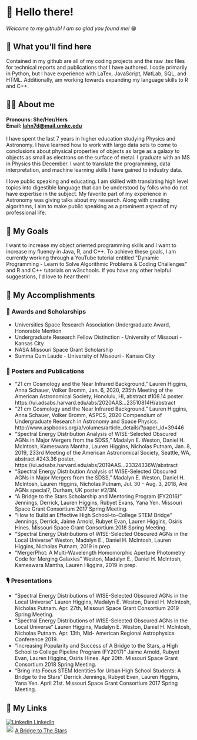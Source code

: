 # 👋 Hello there! 

<i>Welcome to my github! I am so glad you found me!</i> &#128513;

## &#128064; What you'll find here
Contained in my github are all of my coding projects and the raw .tex files for technical reports and publications that I have authored. I code primarily in Python, but I have experience with LaTex, JavaScript, MatLab, SQL, and HTML. Additionally, am working towards expanding my language skills to R and C++.

## &#128105;&#127996; About me
#### Pronouns: She/Her/Hers </br> Email: lahn7d@mail.umkc.edu

I have spent the last 7 years in higher education studying Physics and Astronomy. I have learned how to work with large data sets to come to conclusions 
about physical properties of objects as large as a galaxy to objects as small as electrons on the surface of metal. I graduate with an MS in Physics this 
December. I want to translate the programming, data interpretation, and machine learning skills I have gained to industry data.

I love public speaking and educating. I am skilled with translating high level topics into digestible language that can be understood by folks who do not 
have expertise in the subject. My favorite part of my experience in Astronomy was giving talks about my research. Along with creating algorithms, I aim to 
make public speaking as a prominent aspect of my professional life.  

## &#129349; My Goals 

I want to increase my object oriented programming skills and I want to increase my fluency in Java, R, and C++. To achieve these goals, I am currently 
working through a YouTube tutorial entitled "Dynamic Programming - Learn to Solve Algorithmic Problems & Coding Challenges" and R and C++ tutorials on 
w3schools. If you have any other helpful suggestions, I'd love to hear them!

## &#127919; My Accomplishments

### &#127941; Awards and Scholarships
<ul>
  <li>Universities Space Research Association Undergraduate Award, Honorable Mention</li> 
  <li>Undergraduate Research Fellow Distinction - University of Missouri - Kansas City</li> 
  <li>NASA Missouri Space Grant Scholarship</li> 
  <li>Summa Cum Laude - University of Missouri - Kansas City</li> 
</ul>

### &#128196; Posters and Publications
<ul>
  <li>“21 cm Cosmology and the Near Infrared Background,” Lauren Higgins, Anna Schauer, Volker        
                 Bromm, Jan. 6, 2020, 235th Meeting of the American Astronomical Society, Honolulu, HI, abstract     
                 #108.14 poster. https://ui.adsabs.harvard.edu/abs/2020AAS...23510814H/abstract </li>
  <li>“21 cm Cosmology and the Near Infrared Background,” Lauren Higgins, Anna Schauer, Volker        
       Bromm, ASPCS, 2020 Compendium of Undergraduate Research in Astronomy and Space  
                 Physics. http://www.aspbooks.org/a/volumes/article_details/?paper_id=39446 </li>
  <li>“Spectral Energy Distribution Analysis of WISE-Selected Obscured AGNs in Major Mergers from the 
       SDSS,” Madalyn E. Weston, Daniel H. McIntosh, Kameswara Mantha, Lauren Higgins, Nicholas 
       Putnam, Jan. 8, 2019, 233rd Meeting of the American Astronomical Society, Seattle, WA, abstract 
                  #243.36 poster. https://ui.adsabs.harvard.edu/abs/2019AAS...23324336W/abstract </li>
  <li>“Spectral Energy Distribution Analysis of WISE-Selected Obscured AGNs in Major Mergers from the  
      SDSS,” Madalyn E. Weston, Daniel H. McIntosh, Lauren Higgins, Nicholas Putnam, Jul. 30 – 
      Aug. 3, 2018, Are AGNs special?, Durham, UK poster #2/3N.</li>
  <li>“A Bridge to the Stars Scholarship and Mentoring Program (FY2016)” Jennings, Derrick, Lauren 
       Higgins, Rubyet Evans, Yana Yen. Missouri Space Grant Consortium 2017 Spring Meeting.</li>
  <li>“How to Build an Effective High School-to-College STEM Bridge” Jennings, Derrick, Jaime       
        Arnold, Rubyet Evan, Lauren Higgins, Osiris Hines. Missouri Space Grant Consortium 2018 
        Spring Meeting.</li>
  <li>“Spectral Energy Distributions of WISE-Selected Obscured AGNs in the Local Universe”
       Weston, Madalyn E., Daniel H. McIntosh, Lauren Higgins, Nicholas Putnam, 2019 in prep.</li>
  <li>“MergerPhot: A Multi-Wavelength Homomorphic Aperture Photometry Code for Merging Galaxies”
        Weston, Madalyn E., Daniel H. McIntosh, Kameswara Mantha, Lauren Higgins, 2019 in prep.</li>
 </ul>

### &#127897; Presentations
<ul>
  <li> “Spectral Energy Distributions of WISE-Selected Obscured AGNs in the Local Universe”
        Lauren Higgins, Madalyn E. Weston, Daniel H. McIntosh, Nicholas Putnam. Apr. 27th, Missouri    
        Space Grant Consortium 2019 Spring Meeting.</li>
  <li>“Spectral Energy Distributions of WISE-Selected Obscured AGNs in the Local Universe”
        Lauren Higgins, Madalyn E. Weston, Daniel H. McIntosh, Nicholas Putnam. Apr. 13th, Mid-
        American Regional Astrophysics Conference 2019.</li>
  <li>“Increasing Popularity and Success of A Bridge to the Stars, a High School to College Pipeline  
       Program (FY2017)” Jaime Arnold, Rubyet Evan, Lauren Higgins, Osiris Hines. Apr 20th.
       Missouri Space Grant Consortium 2018 Spring Meeting.</li>
  <li>“Bring into Focus STEM Identities for Urban High School Students: A Bridge to the Stars” Derrick 
       Jennings, Rubyet Even, Lauren Higgins, Yana Yen. April 21st. Missouri Space Grant Consortium  
       2017 Spring Meeting.</li>
</ul>

## &#128279; My Links
[![Linkedin](https://i.stack.imgur.com/gVE0j.png)  LinkedIn](https://www.linkedin.com/in/lauren-anne-higgins/) </br>
<img src="https://i.imgur.com/TZcJ1CK.png" width="20"> [A Bridge to The Stars](https://www.umkc.edu/hscp/student-information/a-bridge-to-the-stars.html)

<!--

**higgins4286/higgins4286** is a ✨ _special_ ✨ repository because its `README.md` (this file) appears on your GitHub profile.

Here are some ideas to get you started:

- 🔭 I’m currently working on ...
- 🌱 I’m currently learning ...
- 👯 I’m looking to collaborate on ...
- 🤔 I’m looking for help with ...
- 💬 Ask me about ...
- 📫 How to reach me: ...
- 😄 Pronouns: ...
- ⚡ Fun fact: ...
-->
